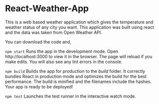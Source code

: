 # React-Weather-App

This is a web based weather application which gives the temperature and weather status of any city you want. This application was built using react and the data was taken from Open Weather API.

You can download the code and,

`npm start`
Runs the app in the development mode. Open http://localhost:3000 to view it in the browser. The page will reload if you make edits. You will also see any lint errors in the console.

`npm build`
Builds the app for production to the *build* folder. It correctly bundles React in production mode and optimizes the build for the best performance. The build is minified and the filenames include the hashes. Your app is ready to be deployed!

`npm test`
Launches the test runner in the interactive watch mode.



